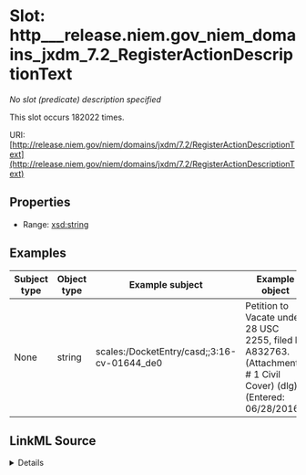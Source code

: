 

# Slot: http___release.niem.gov_niem_domains_jxdm_7.2_RegisterActionDescriptionText


_No slot (predicate) description specified_






This slot occurs 182022 times.


URI: [http://release.niem.gov/niem/domains/jxdm/7.2/RegisterActionDescriptionText](http://release.niem.gov/niem/domains/jxdm/7.2/RegisterActionDescriptionText)



<!-- no inheritance hierarchy -->








## Properties

* Range: [xsd:string](http://www.w3.org/2001/XMLSchema#string)






## Examples

| Subject type | Object type | Example subject | Example object | Occurrences |
| --- | --- | --- | --- | --- |
| None | string | scales:/DocketEntry/casd;;3:16-cv-01644_de0 | Petition to Vacate under 28 USC 2255, filed by A832763. (Attachments: # 1 Civil Cover) (dlg) (Entered: 06/28/2016) | 182022 |




## LinkML Source

<details>

```yaml
name: http___release.niem.gov_niem_domains_jxdm_7.2_RegisterActionDescriptionText
annotations:
  count:
    tag: count
    value: 182022
  string:
    tag: string
    value: 182022
description: No slot (predicate) description specified
examples:
- object:
    example_object: 'Petition to Vacate under 28 USC 2255, filed by A832763. (Attachments:
      # 1 Civil Cover) (dlg) (Entered: 06/28/2016)'
    example_object_type: string
    example_predicate: http://release.niem.gov/niem/domains/jxdm/7.2/RegisterActionDescriptionText
    example_subject: scales:/DocketEntry/casd;;3:16-cv-01644_de0
    example_subject_type: None
from_schema: scales-kg
rank: 1000
slot_uri: http://release.niem.gov/niem/domains/jxdm/7.2/RegisterActionDescriptionText
alias: http___release.niem.gov_niem_domains_jxdm_7.2_RegisterActionDescriptionText
range: string

```
</details>